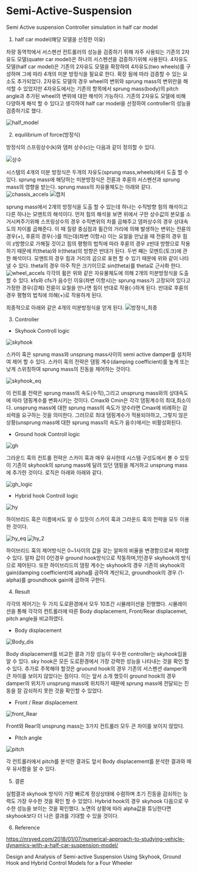 # Semi-Active-Suspension
Semi Active suspension Controller simulation in half car model

1. half car model(해당 모델을 선정한 이유)

차량 동역학에서 서스펜션 컨트롤러의 성능을 검증하기 위해 자주 사용되는 기존의 2자유도 모델(quater car model)은 하나의 서스펜션을 검증하기위해 사용된다. 4자유도 모델(half car model)은 기존의 2자유도 모델을 확장하여 4자유도(two wheels)를 구성하며 그에 따라 4개의 미분 방정식을 필요로 한다. 확장 됨에 따라 검증할 수 있는 요소도 추가되었다. 2자유도 모델의 경우 wheel의 변위와 sprung mass의 변위만을 해석할 수 있었지만 4자유도에서는 기존의 항목에서 sprung mass(body)의 pitch angle과 추가된 wheel의 변위에 대한 해석이 가능하다. 기존의 2자유도 모델에 비해 다양하게 해석 할 수 있다고 생각하여 half car model을 선정하여 controller의 성능을 검증하기로 했다.

![half_model](https://user-images.githubusercontent.com/79674592/110109504-e73ba180-7df0-11eb-8527-68f398297bbd.jpg)

2. equilibrium of force(방정식)

방정식의 스프링상수(k)와 댐퍼 상수(c)는 다음과 같이 정의할 수 있다.

![상수](https://user-images.githubusercontent.com/79674592/110110283-ee16e400-7df1-11eb-91d1-d36bea8d730a.PNG)

시스템의 4개의 미분 방정식은 두개의 자유도(sprung mass,wheels)에서 도출 할 수 있다. sprung mass에 해당하는 미분방정식은 전륜과 후륜의 서스펜션과 sprung mass의 영향을 받는다. sprung mass의 자유물체도는 아래와 같다.
![chassis_accels](https://user-images.githubusercontent.com/79674592/110110689-8f059f00-7df2-11eb-9b65-bda2947112a2.jpg)
![캡처](https://user-images.githubusercontent.com/79674592/110780347-f2d31080-82a7-11eb-870f-555dbfe8fea6.PNG)

sprung mass에서 2개의 방정식을 도출 할 수 있는데 하나는 수직방향 힘의 해석이고 다른 하나는 모멘트의 해석이다. 먼저 힘의 해석을 보면 위에서 구한 상수값의 분모를 소거시켜주기위해 스프링상수의 경우 수직변위의 차를 곱해주고 뎀퍼상수의 경우 상대속도의 차이를 곱해준다. 이 때 질량 중심점과 휠간의 거리에 의해 발생하는 변위는 전륜의 경우(+), 후륜의 경우(-)를 띄는데(좌변 이항시) 이는 요철을 만났을 때 전륜의 경우 힘이 z방향으로 가해질 것이고 힘의 평형의 법칙에 따라 후륜의 경우 z반대 방향으로 작용하기 때문에 lf(theta)와 lr(theta)의 방향은 반대가 된다. 
두번 째는 모멘트(토크)에 관한 해석이다. 모멘트의 경우 힘과 거리의 곱으로 표현 할 수 있기 때문에 위와 같이 나타낼 수 있다. theta의 경우 아주 작은 크기이므로 sin(theta)를 theta로 근사화 한다.
![wheel_accels](https://user-images.githubusercontent.com/79674592/110113373-5f589600-7df6-11eb-898c-89bc3fbe1df2.jpg)
각각의 휠은 위와 같은 자유물체도에 의해 2개의 미분방정식을 도출할 수 있다. kfs와 cfs가 음수인 이유(좌변 이항시)는 sprung mass가 고정되어 있다고 가정한 경우(강체) 전륜이 요철을 만나면 힘이 반대로 작용(-)하게 된다. 반대로 후륜의 경우 평형의 법칙에 의해(+)로 작용하게 된다.

최종적으로 아래와 같은 4개의 미분방정식을 얻게 된다.
![방정식_최종](https://user-images.githubusercontent.com/79674592/110116172-76998280-7dfa-11eb-9fd6-7338664585c8.png)

3. Controller 

- Skyhook Controll logic

![skyhook](https://user-images.githubusercontent.com/79674592/110231701-a5c80500-7f5c-11eb-99d8-5ba103fa9d3c.PNG)

스카이 훅은 sprung mass와 unsprung mass사이의 semi active damper를 설치하여 제어 할 수 있다. 스카이 훅의 전략은 댐핑 계수(damping coefficient)를 높게 또는 낮게 스위칭하여 sprung mass의 진동을 제어하는 것이다. 

![skyhook_eq](https://user-images.githubusercontent.com/79674592/110232002-3ce18c80-7f5e-11eb-8cc6-28898d28722c.PNG)

이 컨트롤 전략은 sprung mass의 속도(수직),그리고 unsprung mass와의 상대속도에 따라 댐핑계수를 변화시키는 것이다. Cmax와 Cmin은 각각 댐핑계수의 최대,최소이다. unsprung mass에 대한 sprung mass의 속도가 양수라면 Cmax에 비례하는 감쇠력을 요구하는 것을 의미한다. 그러므로 최대 댐핑계수가 적용되야하고, 그렇지 않은 상황(unsprung mass에 대한 sprung mass의 속도가 음수)에서는 비활성화된다.

- Ground hook Controll logic

![gh](https://user-images.githubusercontent.com/79674592/110232497-533d1780-7f61-11eb-9e56-80bb1816d5a6.PNG)

그라운드 훅의 컨트롤 전략은 스카이 훅과 매우 유사한데 시스템 구성도에서 볼 수 있듯이 기존의 skyhook의 sprung mass에 달려 있던 댐핑을 제거하고 unsprung mass에 추가한 것이다. 로직은 아래와 아래와 같다.

![gh_logic](https://user-images.githubusercontent.com/79674592/110232548-a1521b00-7f61-11eb-8f6d-ac5682974472.PNG)

- Hybrid hook Controll logic

![hy](https://user-images.githubusercontent.com/79674592/110232592-f68e2c80-7f61-11eb-8afb-e185b809fe65.PNG)

하이브리드 훅은 이름에서도 알 수 있듯이 스카이 훅과 그라운드 훅의 전략을 모두 이용한 것이다. 

![hy_eq](https://user-images.githubusercontent.com/79674592/110232739-f8a4bb00-7f62-11eb-92e3-0bf7b895f33e.PNG)
![hy_2](https://user-images.githubusercontent.com/79674592/110233361-d1e88380-7f66-11eb-8fe2-87e1eb905e32.PNG)

하이브리드 훅의 제어방식은 0~1사이의 값을 갖는 알파의 비율을 변경함으로써 제어할 수 있다. 알파 값이 0인경우 ground hook방식으로 작동하며,1인경우 skyhook의 방식으로 제어된다. 또한 하이브리드의 댐핑 계수는 skyhook의 경우 기존의 skyhook의 gain(damping coefficient)에 alpha를 곱하여 계산되고, groundhook의 경우 (1-alpha)를 groundhook gain에 곱하여 구한다.

4. Result

각각의 제어기는 두 가지 도로환경에서 모두 10초간 시뮬레이션을 진행했다. 시뮬레이션을 통해 각각의 컨트롤러에 따른 Body displacement, Front/Rear displacemet, pitch angle을 비교하였다.

- Body displacement

![Body_dis](https://user-images.githubusercontent.com/79674592/110232827-75d03000-7f63-11eb-8dc3-993f368992a8.PNG)

Body displacement를 비교한 결과 가장 성능이 우수한 controller는 skyhook임을 알 수 있다. sky hook은 모든 도로환경에서 가장 강력한 성능을 나타내는 것을 확인 할 수 있다. 추가로 주목해야 할것은 gruound hook의 경우 기존의 서스펜션 damper와 큰 차이를 보이지 않았다는 점이다. 이는 앞서 소개 했듯이 ground hook의 경우 damper의 위치가 unsprung mass에 위치하기 때문에 sprung mass에 전달되는 진동을 잘 감쇠하지 못한 것을 확인할 수 있었다.

- Front / Rear displacement

![front_Rear](https://user-images.githubusercontent.com/79674592/110233099-183ce300-7f65-11eb-8dc1-3213f0e43673.PNG)

Front와 Rear의 unsprung mass는 3가지 컨트롤러 모두 큰 차이를 보이지 않았다.

- Pitch angle

![pitch](https://user-images.githubusercontent.com/79674592/110233170-926d6780-7f65-11eb-8066-3d7b5d5ef094.PNG)

각 컨트롤러에서 pitch를 분석한 결과도 앞서 Body displacement를 분석한 결과와 매우 유사함을 알 수 있다. 

5. 결론

실험결과 skyhook 방식이 가장 빠르게 정상상태에 수렴하며 초기 진동을 감쇠하는 능력도 가장 우수한 것을 확인 할 수 있었다.
Hybrid hook의 경우 skyhook 다음으로 우수한 성능을 보이는 것을 확인했다. 노면의 상황에 따라 alpha값을 튜닝한다면 skyhook보다 더 나은 결과를 기대할 수 있을 것이다.


6. Reference

https://nrsyed.com/2018/01/07/numerical-approach-to-studying-vehicle-dynamics-with-a-half-car-suspension-model/

Design and Analysis of Semi-active Suspension Using Skyhook, Ground Hook and Hybrid Control Models for a Four Wheeler

